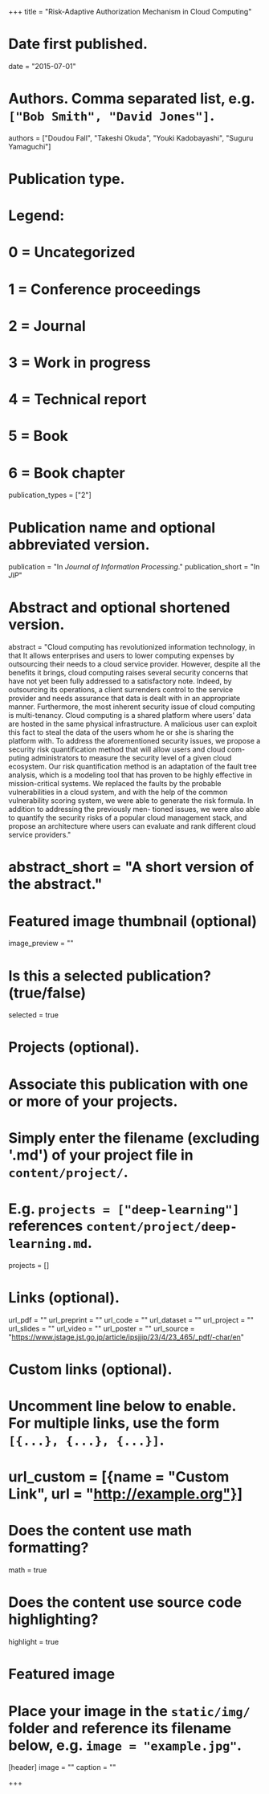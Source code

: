 +++
title = "Risk-Adaptive Authorization Mechanism in Cloud Computing"

# Date first published.
date = "2015-07-01"

# Authors. Comma separated list, e.g. `["Bob Smith", "David Jones"]`.
authors = ["Doudou Fall", "Takeshi Okuda", "Youki Kadobayashi", "Suguru Yamaguchi"]

# Publication type.
# Legend:
# 0 = Uncategorized
# 1 = Conference proceedings
# 2 = Journal
# 3 = Work in progress
# 4 = Technical report
# 5 = Book
# 6 = Book chapter
publication_types = ["2"]

# Publication name and optional abbreviated version.
publication = "In *Journal of Information Processing*."
publication_short = "In *JIP*"

# Abstract and optional shortened version.
abstract = "Cloud computing has revolutionized information technology, in that It allows enterprises and users to lower computing expenses by outsourcing their needs to a cloud service provider. However, despite all the benefits it brings, cloud computing raises several security concerns that have not yet been fully addressed to a satisfactory note. Indeed, by outsourcing its operations, a client surrenders control to the service provider and needs assurance that data is dealt with in an appropriate manner. Furthermore, the most inherent security issue of cloud computing is multi-tenancy. Cloud computing is a shared platform where users’ data are hosted in the same physical infrastructure. A malicious user can exploit this fact to steal the data of the users whom he or she is sharing the platform with. To address the aforementioned security issues, we propose a security risk quantification method that will allow users and cloud com- puting administrators to measure the security level of a given cloud ecosystem. Our risk quantification method is an adaptation of the fault tree analysis, which is a modeling tool that has proven to be highly effective in mission-critical systems. We replaced the faults by the probable vulnerabilities in a cloud system, and with the help of the common vulnerability scoring system, we were able to generate the risk formula. In addition to addressing the previously men- tioned issues, we were also able to quantify the security risks of a popular cloud management stack, and propose an architecture where users can evaluate and rank different cloud service providers."

# abstract_short = "A short version of the abstract."

# Featured image thumbnail (optional)
image_preview = ""

# Is this a selected publication? (true/false)
selected = true

# Projects (optional).
#   Associate this publication with one or more of your projects.
#   Simply enter the filename (excluding '.md') of your project file in `content/project/`.
#   E.g. `projects = ["deep-learning"]` references `content/project/deep-learning.md`.
projects = []

# Links (optional).
url_pdf = ""
url_preprint = ""
url_code = ""
url_dataset = ""
url_project = ""
url_slides = ""
url_video = ""
url_poster = ""
url_source = "https://www.jstage.jst.go.jp/article/ipsjjip/23/4/23_465/_pdf/-char/en"

# Custom links (optional).
#   Uncomment line below to enable. For multiple links, use the form `[{...}, {...}, {...}]`.
# url_custom = [{name = "Custom Link", url = "http://example.org"}]

# Does the content use math formatting?
math = true

# Does the content use source code highlighting?
highlight = true

# Featured image
# Place your image in the `static/img/` folder and reference its filename below, e.g. `image = "example.jpg"`.
[header]
image = ""
caption = ""

+++
